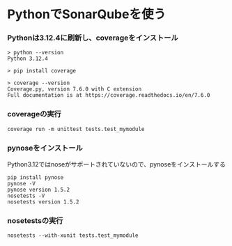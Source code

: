 # PythonでSonarQubeを使う

### Pythonは3.12.4に刷新し、coverageをインストール
```
> python --version
Python 3.12.4

> pip install coverage

> coverage --version
Coverage.py, version 7.6.0 with C extension
Full documentation is at https://coverage.readthedocs.io/en/7.6.0
```

### coverageの実行
```
coverage run -m unittest tests.test_mymodule
```

### pynoseをインストール
Python3.12ではnoseがサポートされていないので、pynoseをインストールする
```
pip install pynose
pynose -V
pynose version 1.5.2
nosetests -V
nosetests version 1.5.2
```

### nosetestsの実行
```
nosetests --with-xunit tests.test_mymodule
```

